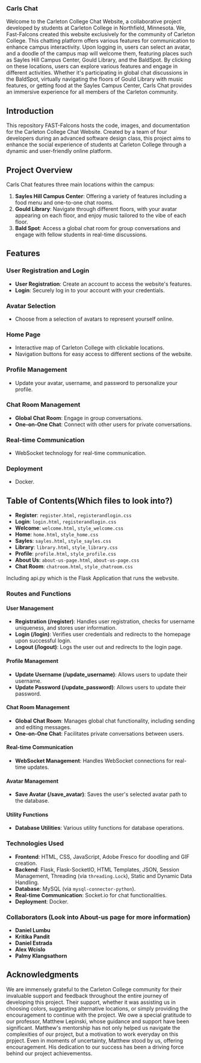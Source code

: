### Carls Chat

Welcome to the Carleton College Chat Website, a collaborative project developed by students at Carleton College in Northfield, Minnesota. We, Fast-Falcons created this website exclusively for the community of Carleton College. This chatting platform offers various features for communication to enhance campus interactivity. Upon logging in, users can select an avatar, and a doodle of the campus map will welcome them, featuring places such as Sayles Hill Campus Center, Gould Library, and the BaldSpot. By clicking on these locations, users can explore various features and engage in different activities. Whether it's participating in global chat discussions in the BaldSpot, virtually navigating the floors of Gould Library with music features, or getting food at the Sayles Campus Center, Carls Chat provides an immersive experience for all members of the Carleton community.

## Introduction

This repository FAST-Falcons hosts the code, images, and documentation for the Carleton College Chat Website. Created by a team of four developers during an advanced software design class, this project aims to enhance the social experience of students at Carleton College through a dynamic and user-friendly online platform.

## Project Overview

Carls Chat features three main locations within the campus:

1. **Sayles Hill Campus Center**: Offering a variety of features including a food menu and one-to-one chat rooms.
2. **Gould Library**: Navigate through different floors, with your avatar appearing on each floor, and enjoy music tailored to the vibe of each floor.
3. **Bald Spot**: Access a global chat room for group conversations and engage with fellow students in real-time discussions.

## Features

### User Registration and Login

- **User Registration**: Create an account to access the website's features.
- **Login**: Securely log in to your account with your credentials.

### Avatar Selection

- Choose from a selection of avatars to represent yourself online.

### Home Page 

- Interactive map of Carleton College with clickable locations.
- Navigation buttons for easy access to different sections of the website.

### Profile Management

- Update your avatar, username, and password to personalize your profile.

### Chat Room Management

- **Global Chat Room**: Engage in group conversations.
- **One-on-One Chat**: Connect with other users for private conversations.

### Real-time Communication

- WebSocket technology for real-time communication.

### Deployment

- Docker.

## Table of Contents(Which files to look into?)

- **Register**: `register.html`, `registerandlogin.css`
- **Login**: `login.html`, `registerandlogin.css`
- **Welcome**: `welcome.html`, `style_welcome.css`
- **Home**: `home.html`, `style_home.css`
- **Sayles**: `sayles.html`, `style_sayles.css`
- **Library**: `library.html`, `style_library.css`
- **Profile**: `profile.html`, `style_profile.css`
- **About Us**: `about-us-page.html`, `about-us-page.css`
- **Chat Room**: `chatroom.html`, `style_chatroom.css`

Including api.py which is the Flask Application that runs the webvsite.

### Routes and Functions

#### User Management

- **Registration (/register)**: Handles user registration, checks for username uniqueness, and stores user information.
- **Login (/login)**: Verifies user credentials and redirects to the homepage upon successful login.
- **Logout (/logout)**: Logs the user out and redirects to the login page.

#### Profile Management

- **Update Username (/update_username)**: Allows users to update their username.
- **Update Password (/update_password)**: Allows users to update their password.

#### Chat Room Management

- **Global Chat Room**: Manages global chat functionality, including sending and editing messages.
- **One-on-One Chat**: Facilitates private conversations between users.

#### Real-time Communication

- **WebSocket Management**: Handles WebSocket connections for real-time updates.

#### Avatar Management

- **Save Avatar (/save_avatar)**: Saves the user's selected avatar path to the database.

#### Utility Functions

- **Database Utilities**: Various utility functions for database operations.

### Technologies Used

- **Frontend**: HTML, CSS, JavaScript, Adobe Fresco for doodling and GIF creation.
- **Backend**: Flask, Flask-SocketIO, HTML Templates, JSON, Session Management, Threading (via `threading.Lock`), Static and Dynamic Data Handling.
- **Database**: MySQL (via `mysql-connector-python`).
- **Real-time Communication**: Socket.io for chat functionalities.
- **Deployment**: Docker.

### Collaborators (Look into About-us page for more information)

- **Daniel Lumbu**
- **Kritika Pandit**
- **Daniel Estrada**
- **Alex Wcislo**
- **Palmy Klangsathorn**


## Acknowledgments

We are immensely grateful to the Carleton College community for their invaluable support and feedback throughout the entire journey of developing this project. Their support, whether it was assisting us in choosing colors, suggesting alternative locations, or simply providing the encouragement to continue with the project. We owe a special gratitude to our professor, Matthew Lepinski, whose guidance and support have been significant. Matthew's mentorship has not only helped us navigate the complexities of our project, but a motivation to work everyday on this prpject. Even in moments of uncertainty, Matthew stood by us, offering encouragement. His dedication to our success has been a driving force behind our project achievementss.
